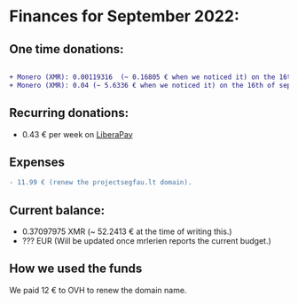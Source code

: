 # Finances for September 2022:

## One time donations:

```diff

+ Monero (XMR): 0.00119316  (~ 0.16805 € when we noticed it) on the 16th of september.
+ Monero (XMR): 0.04 (~ 5.6336 € when we noticed it) on the 16th of september.

```

## Recurring donations:

- 0.43 € per week on [LiberaPay](https://liberapay.com/ProjectSegfault)

## Expenses

```diff
- 11.99 € (renew the projectsegfau.lt domain).
```

## Current balance:

* 0.37097975 XMR (~ 52.2413 € at the time of writing this.)
* ??? EUR (Will be updated once mrlerien reports the current budget.)

## How we used the funds

We paid 12 € to OVH to renew the domain name.

